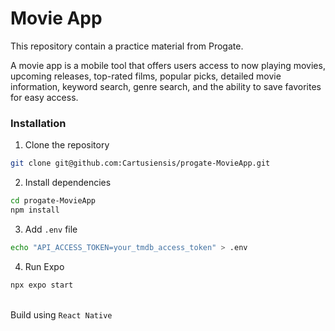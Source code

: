 # Movie App

This repository contain a practice material from Progate.

A movie app is a mobile tool that offers users access to now playing movies, upcoming releases, top-rated films, popular picks, detailed movie information, keyword search, genre search, and the ability to save favorites for easy access.

### Installation

1. Clone the repository

```bash
git clone git@github.com:Cartusiensis/progate-MovieApp.git
```

2. Install dependencies

```bash
cd progate-MovieApp
npm install
```

3. Add `.env` file

```bash
echo "API_ACCESS_TOKEN=your_tmdb_access_token" > .env
```

4. Run Expo

```bash
npx expo start
```

<br>Build using `React Native`

